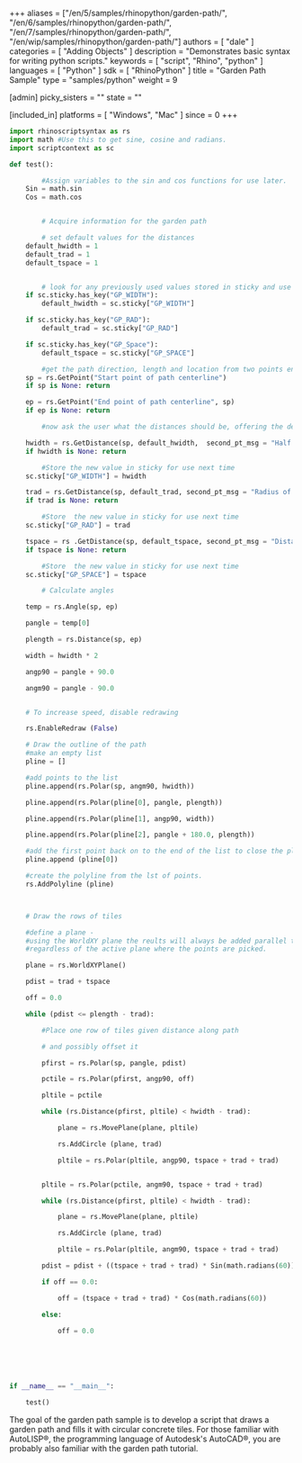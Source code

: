 +++
aliases = ["/en/5/samples/rhinopython/garden-path/", "/en/6/samples/rhinopython/garden-path/", "/en/7/samples/rhinopython/garden-path/", "/en/wip/samples/rhinopython/garden-path/"]
authors = [ "dale" ]
categories = [ "Adding Objects" ]
description = "Demonstrates basic syntax for writing python scripts."
keywords = [ "script", "Rhino", "python" ]
languages = [ "Python" ]
sdk = [ "RhinoPython" ]
title = "Garden Path Sample"
type = "samples/python"
weight = 9

[admin]
picky_sisters = ""
state = ""

[included_in]
platforms = [ "Windows", "Mac" ]
since = 0
+++


```python
import rhinoscriptsyntax as rs
import math #Use this to get sine, cosine and radians.
import scriptcontext as sc

def test():

        #Assign variables to the sin and cos functions for use later.
    Sin = math.sin
    Cos = math.cos


    	# Acquire information for the garden path

    	# set default values for the distances
    default_hwidth = 1
    default_trad = 1
    default_tspace = 1


    	# look for any previously used values stored in sticky and use those if available.
    if sc.sticky.has_key("GP_WIDTH"):
        default_hwidth = sc.sticky["GP_WIDTH"]

    if sc.sticky.has_key("GP_RAD"):
        default_trad = sc.sticky["GP_RAD"]

    if sc.sticky.has_key("GP_Space"):
        default_tspace = sc.sticky["GP_SPACE"]

        #get the path direction, length and location from two points entered by the user
    sp = rs.GetPoint("Start point of path centerline")
    if sp is None: return

    ep = rs.GetPoint("End point of path centerline", sp)
    if ep is None: return

        #now ask the user what the distances should be, offering the defaults arrived at above

    hwidth = rs.GetDistance(sp, default_hwidth,  second_pt_msg = "Half width of path")
    if hwidth is None: return

        #Store the new value in sticky for use next time
    sc.sticky["GP_WIDTH"] = hwidth

    trad = rs.GetDistance(sp, default_trad, second_pt_msg = "Radius of tiles")
    if trad is None: return

        #Store  the new value in sticky for use next time
    sc.sticky["GP_RAD"] = trad

    tspace = rs .GetDistance(sp, default_tspace, second_pt_msg = "Distance between tiles")
    if tspace is None: return

        #Store  the new value in sticky for use next time
    sc.sticky["GP_SPACE"] = tspace

    	# Calculate angles

    temp = rs.Angle(sp, ep)

    pangle = temp[0]

    plength = rs.Distance(sp, ep)

    width = hwidth * 2

    angp90 = pangle + 90.0

    angm90 = pangle - 90.0


	# To increase speed, disable redrawing

    rs.EnableRedraw (False)

	# Draw the outline of the path
    #make an empty list
    pline = []

    #add points to the list
    pline.append(rs.Polar(sp, angm90, hwidth))

    pline.append(rs.Polar(pline[0], pangle, plength))

    pline.append(rs.Polar(pline[1], angp90, width))

    pline.append(rs.Polar(pline[2], pangle + 180.0, plength))

    #add the first point back on to the end of the list to close the pline
    pline.append (pline[0])

    #create the polyline from the lst of points.
    rs.AddPolyline (pline)



    # Draw the rows of tiles

    #define a plane -
    #using the WorldXY plane the reults will always be added parallel to that plane,
    #regardless of the active plane where the points are picked.

    plane = rs.WorldXYPlane()

    pdist = trad + tspace

    off = 0.0

    while (pdist <= plength - trad):

        #Place one row of tiles given distance along path

        # and possibly offset it

        pfirst = rs.Polar(sp, pangle, pdist)

        pctile = rs.Polar(pfirst, angp90, off)

        pltile = pctile

        while (rs.Distance(pfirst, pltile) < hwidth - trad):

            plane = rs.MovePlane(plane, pltile)

            rs.AddCircle (plane, trad)

            pltile = rs.Polar(pltile, angp90, tspace + trad + trad)


        pltile = rs.Polar(pctile, angm90, tspace + trad + trad)

        while (rs.Distance(pfirst, pltile) < hwidth - trad):

            plane = rs.MovePlane(plane, pltile)

            rs.AddCircle (plane, trad)

            pltile = rs.Polar(pltile, angm90, tspace + trad + trad)

        pdist = pdist + ((tspace + trad + trad) * Sin(math.radians(60)))

        if off == 0.0:

            off = (tspace + trad + trad) * Cos(math.radians(60))

        else:

            off = 0.0






if __name__ == "__main__":

    test()

```


The goal of the garden path sample is to develop a script that draws a garden path and fills it with circular concrete tiles.  For those familiar with AutoLISP®, the programming language of Autodesk's AutoCAD®, you are probably also familiar with the garden path tutorial.
